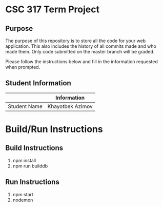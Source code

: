 # CSC 317 Term Project

## Purpose

The purpose of this repository is to store all the code for your web application. This also includes the history of all commits made and who made them. Only code submitted on the master branch will be graded.

Please follow the instructions below and fill in the information requested when prompted.

## Student Information

|               |    Information        |
|:-------------:|:---------------------:|
| Student Name  | Khayotbek Azimov      |



# Build/Run Instructions

## Build Instructions
1. npm install
2. npm run builddb

## Run Instructions
1. npm start
2. nodemon
